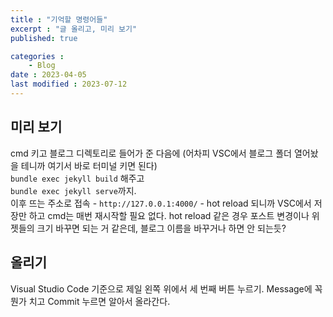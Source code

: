 ```yaml
---
title : "기억할 명령어들"
excerpt : "글 올리고, 미리 보기"
published: true

categories : 
    - Blog
date : 2023-04-05
last modified : 2023-07-12
---
```


## 미리 보기
cmd 키고 블로그 디렉토리로 들어가 준 다음에 (어차피 VSC에서 블로그 폴더 열어놨을 테니까 여기서 바로 터미널 키면 된다)  
`bundle exec jekyll build` 해주고  
`bundle exec jekyll serve`까지.   
 이후 뜨는 주소로 접속 - `http://127.0.0.1:4000/` - hot reload 되니까 VSC에서 저장만 하고 cmd는 매번 재시작할 필요 없다. 
 hot reload 같은 경우 포스트 변경이나 위젯들의 크기 바꾸면 되는 거 같은데, 블로그 이름을 바꾸거나 하면 안 되는듯?
<br>
## 올리기
Visual Studio Code 기준으로 제일 왼쪽 위에서 세 번째 버튼 누르기.
Message에 꼭 뭔가 치고 Commit 누르면 알아서 올라간다.
